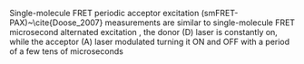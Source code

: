 Single-molecule FRET periodic acceptor excitation (smFRET-PAX)~\cite{Doose_2007} measurements are similar to single-molecule FRET microsecond alternated excitation , the
donor (D) laser is constantly on, while the acceptor (A) laser modulated
turning it ON and OFF with a period of a few tens of microseconds